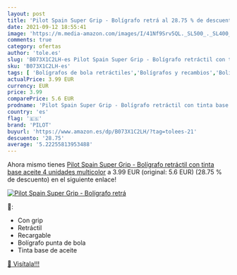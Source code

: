 ```yaml
---
layout: post
title: 'Pilot Spain Super Grip - Bolígrafo retrá al 28.75 % de descuento'
date: 2021-09-12 18:55:41
image: 'https://m.media-amazon.com/images/I/41Nf9Srv5QL._SL500_._SL400_.jpg'
comments: true
category: ofertas
author: 'tole.es'
slug: 'B073X1C2LH-es Pilot Spain Super Grip - Bolígrafo retráctil con tinta...'
sku: 'B073X1C2LH-es'
tags: [ 'Bolígrafos de bola retráctiles','Bolígrafos y recambios','Bolígrafos, lápices y útiles de escritura','Oficina y papelería','bolígrafo','pilot', ]
actualPrice: 3.99 EUR
currency: EUR
price: 3.99
comparePrice: 5.6 EUR
prodname: 'Pilot Spain Super Grip - Bolígrafo retráctil con tinta base aceite  4 unidades  multicolor'
country: 'es'
flag: '🇪🇸'
brand: 'PILOT'
buyurl: 'https://www.amazon.es/dp/B073X1C2LH/?tag=tolees-21'
descuento: '28.75'
average: '5.22255813953488'
---
```


Ahora mismo tienes [Pilot Spain Super Grip - Bolígrafo retráctil con tinta base aceite  4 unidades  multicolor](https://www.amazon.es/dp/B073X1C2LH/?tag=tolees-21) a 3.99 EUR (original: 5.6 EUR) (28.75 %  de descuento) en el siguiente enlace!

[![Pilot Spain Super Grip - Bolígrafo retrá](https://m.media-amazon.com/images/I/41Nf9Srv5QL._SL500_._SL400_.jpg)](https://www.amazon.es/dp/B073X1C2LH/?tag=tolees-21)

🔎:

- Con grip
- Retráctil
- Recargable
- Bolígrafo punta de bola
- Tinta base de aceite

[🛒 Visítala!!!](https://www.amazon.es/dp/B073X1C2LH/?tag=tolees-21)
